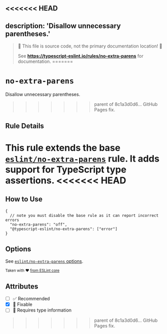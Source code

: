 <<<<<<< HEAD
---
description: 'Disallow unnecessary parentheses.'
---

> 🛑 This file is source code, not the primary documentation location! 🛑
>
> See **https://typescript-eslint.io/rules/no-extra-parens** for documentation.
=======
# `no-extra-parens`

Disallow unnecessary parentheses.
>>>>>>> parent of 8c1a3d0d6... GitHub Pages fix.

## Rule Details

This rule extends the base [`eslint/no-extra-parens`](https://eslint.org/docs/rules/no-extra-parens) rule.
It adds support for TypeScript type assertions.
<<<<<<< HEAD
=======

## How to Use

```jsonc
{
  // note you must disable the base rule as it can report incorrect errors
  "no-extra-parens": "off",
  "@typescript-eslint/no-extra-parens": ["error"]
}
```

## Options

See [`eslint/no-extra-parens` options](https://eslint.org/docs/rules/no-extra-parens#options).

<sup>

Taken with ❤️ [from ESLint core](https://github.com/eslint/eslint/blob/main/docs/rules/no-extra-parens.md)

</sup>

## Attributes

- [ ] ✅ Recommended
- [x] 🔧 Fixable
- [ ] 💭 Requires type information
>>>>>>> parent of 8c1a3d0d6... GitHub Pages fix.
